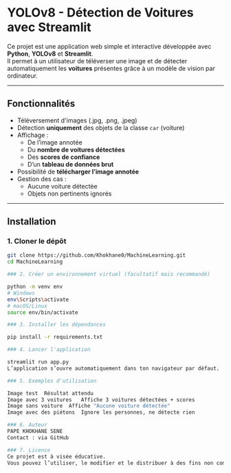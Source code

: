 #  YOLOv8 - Détection de Voitures avec Streamlit

Ce projet est une application web simple et interactive développée avec **Python**, **YOLOv8** et **Streamlit**.  
Il permet à un utilisateur de téléverser une image et de détecter automatiquement les **voitures** présentes grâce à un modèle de vision par ordinateur.

---

##  Fonctionnalités

- Téléversement d'images (.jpg, .png, .jpeg)
- Détection **uniquement** des objets de la classe `car` (voiture)
- Affichage :
  - De l’image annotée
  - Du **nombre de voitures détectées**
  - Des **scores de confiance**
  - D’un **tableau de données brut**
- Possibilité de **télécharger l’image annotée**
- Gestion des cas :
  - Aucune voiture détectée
  - Objets non pertinents ignorés

---

##  Installation

### 1. Cloner le dépôt

```bash
git clone https://github.com/Khokhane0/MachineLearning.git
cd MachineLearning

### 2. Créer un environnement virtuel (facultatif mais recommandé)

python -m venv env
# Windows
env\Scripts\activate
# macOS/Linux
source env/bin/activate

### 3. Installer les dépendances

pip install -r requirements.txt

### 4. Lancer l'application

streamlit run app.py
L’application s’ouvre automatiquement dans ton navigateur par défaut.

### 5. Exemples d'utilisation

Image test	Résultat attendu
Image avec 3 voitures	Affiche 3 voitures détectées + scores
Image sans voiture	Affiche "Aucune voiture détectée"
Image avec des piétons	Ignore les personnes, ne détecte rien

### 6. Auteur
PAPE KHOKHANE SENE
Contact : via GitHub

### 7. Licence
Ce projet est à visée éducative.
Vous pouvez l’utiliser, le modifier et le distribuer à des fins non commerciales.
